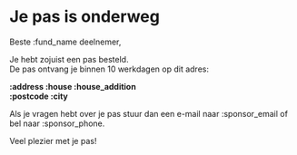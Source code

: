 # Je pas is onderweg

Beste :fund_name deelnemer,

Je hebt zojuist een pas besteld.  
De pas ontvang je binnen 10 werkdagen op dit adres:
&nbsp;  

**:address :house :house_addition**  
**:postcode :city**

Als je vragen hebt over je pas stuur dan een e-mail naar :sponsor_email of bel naar :sponsor_phone.  

Veel plezier met je pas!
